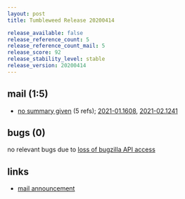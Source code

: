 ```yaml
---
layout: post
title: Tumbleweed Release 20200414

release_available: false
release_reference_count: 5
release_reference_count_mail: 5
release_score: 92
release_stability_level: stable
release_version: 20200414
---
```


## mail (1:5)

- [no summary given](https://lists.opensuse.org/opensuse-factory/2020-04/msg00344.html) (5 refs); [2021-01.1608](https://github.com/boombatower/tumbleweed-review/issues/10), [2021-02.1241](https://github.com/boombatower/tumbleweed-review/issues/10)

## bugs (0)

<!--more-->

no relevant bugs due to [loss of bugzilla API access](https://bugzilla.opensuse.org/show_bug.cgi?id=1157722)



## links

- [mail announcement](https://github.com/boombatower/tumbleweed-review/issues/10)
